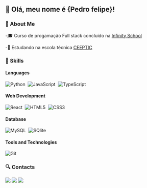 ## 💜 Olá, meu nome é <strong>{Pedro felipe}!</strong>
<h3>🧐 About Me</h3>
-🎓 Curso de  progamação Full stack concluído  na <a href="https://infinityschool.com.br/?gad_source=1&gclid=CjwKCAjw15eqBhBZEiwAbDomEpJfLa29LdIfar1yMWU7SaZ3nqA4AW0lPsjrndBZy-FQjPNViOLx4RoCqJAQAvD_BwE">Infinity School</a>


-📕 Estudando na escola técnica  <a href="https://www.instagram.com/ceepticlaurodefreitas/">CEEPTIC</a>

<h3>🚀 Skills</h3>

#### Languages

![Python](https://img.shields.io/badge/Python-14354C?style=for-the-badge&logo=python&logoColor=white)&nbsp;
![JavaScript](https://img.shields.io/badge/javascript-%23323330.svg?style=for-the-badge&logo=javascript&logoColor=%23F7DF1E)&nbsp;
![TypeScript](https://img.shields.io/badge/typescript-%23007ACC.svg?style=for-the-badge&logo=typescript&logoColor=white)&nbsp;

#### Web Development
![React](https://img.shields.io/badge/react-%2320232a.svg?style=for-the-badge&logo=react&logoColor=%2361DAFB)&nbsp;
![HTML5](https://img.shields.io/badge/HTML5-E34F26?style=for-the-badge&logo=html5&logoColor=white)&nbsp;
![CSS3](https://img.shields.io/badge/CSS3-1572B6?style=for-the-badge&logo=css3&logoColor=white)&nbsp;

#### Database

![MySQL](https://img.shields.io/badge/MySQL-00000F?style=for-the-badge&logo=mysql&logoColor=white)&nbsp;
![SQlite](https://img.shields.io/badge/-SQlite-05122A?style=for-the-badge&logo=sqlite&logoColor=A8B9CC)&nbsp;

#### Tools and Technologies
![Git](https://img.shields.io/badge/-Git-05122A?style=for-the-badge&logo=git)&nbsp;


<h3>🔍 Contacts </h3>

<p align="left">
 

  <a href="https://www.linkedin.com/in/pedro-felipe-ferreira-da-silva-8245842a1?utm_source=share&utm_campaign=share_via&utm_content=profile&utm_medium=android_app" alt="LinkedIn">
  <img src="https://img.shields.io/badge/-Linkedin-0e76a8?style=flat-square&logo=Linkedin&logoColor=white&link=LINK-DO-SEU-LINKEDIN" /></a>

  <a href="https://wa.me/+55719970076" alt="WhatsApp">
  <img src="https://img.shields.io/badge/-WhatsApp-25d366?style=flat-square&labelColor=25d366&logo=whatsapp&logoColor=white&link=https://wa.me/+55719970076"/></a>

 

  <a href="https://www.instagram.com/pedro.zip7?igsh=MzRlODBiNWFlZA==" alt="Instagram">
  <img src="https://img.shields.io/badge/-Instagram-DF0174?style=flat-square&labelColor=DF0174&logo=instagram&logoColor=white&link=https://instagram.com/pedrof.exe?igshid=MzRlODBiNWFlZA=="/></a>
</p>



